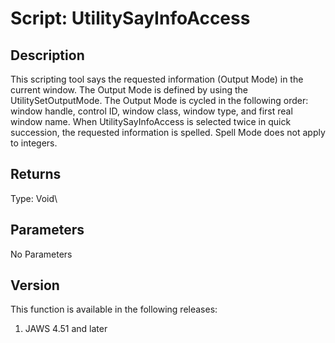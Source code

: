 # Script: UtilitySayInfoAccess

## Description

This scripting tool says the requested information (Output Mode) in the
current window. The Output Mode is defined by using the
UtilitySetOutputMode. The Output Mode is cycled in the following order:
window handle, control ID, window class, window type, and first real
window name. When UtilitySayInfoAccess is selected twice in quick
succession, the requested information is spelled. Spell Mode does not
apply to integers.

## Returns

Type: Void\

## Parameters

No Parameters

## Version

This function is available in the following releases:

1.  JAWS 4.51 and later
